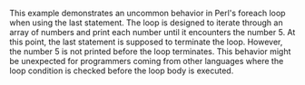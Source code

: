 This example demonstrates an uncommon behavior in Perl's foreach loop when using the last statement. The loop is designed to iterate through an array of numbers and print each number until it encounters the number 5. At this point, the last statement is supposed to terminate the loop. However, the number 5 is not printed before the loop terminates. This behavior might be unexpected for programmers coming from other languages where the loop condition is checked before the loop body is executed.